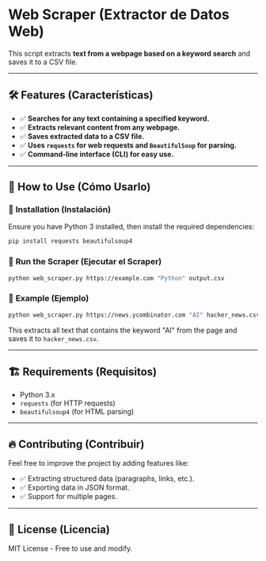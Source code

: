 # Web Scraper (Extractor de Datos Web)

This script extracts **text from a webpage based on a keyword search** and saves it to a CSV file.

---

## 🛠 Features (Características)
- ✅ **Searches for any text containing a specified keyword.**
- ✅ **Extracts relevant content from any webpage.**
- ✅ **Saves extracted data to a CSV file.**
- ✅ **Uses `requests` for web requests and `BeautifulSoup` for parsing.**
- ✅ **Command-line interface (CLI) for easy use.**

---

## 🚀 How to Use (Cómo Usarlo)

### 🔹 **Installation (Instalación)**
Ensure you have Python 3 installed, then install the required dependencies:
```bash
pip install requests beautifulsoup4
```

### 🔹 **Run the Scraper (Ejecutar el Scraper)**
```bash
python web_scraper.py https://example.com "Python" output.csv
```

### 🔹 **Example (Ejemplo)**
```bash
python web_scraper.py https://news.ycombinator.com "AI" hacker_news.csv
```
This extracts all text that contains the keyword "AI" from the page and saves it to `hacker_news.csv`.

---

## 🏗 Requirements (Requisitos)
- Python 3.x
- `requests` (for HTTP requests)
- `beautifulsoup4` (for HTML parsing)

---

## 🔥 Contributing (Contribuir)
Feel free to improve the project by adding features like:
- ✅ Extracting structured data (paragraphs, links, etc.).
- ✅ Exporting data in JSON format.
- ✅ Support for multiple pages.

---

## 📜 License (Licencia)
MIT License - Free to use and modify.
